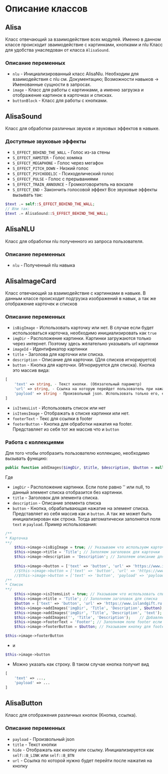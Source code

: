 # Описание классов

## Alisa
Класс отвечающий за взаимодействие всех модулей.
Именно в данном классе происходит зваимодействие с картинками, кнопками и nlu
Класс для удобства унаследован от класса `AlisaSound`.

### Описание переменных
- `nlu` - Инициализированный класс AlisaNlu. Необходим для взаимодействия с nlu см. Документацию; Возможности навыков -> Именованные сущности в запросах.
- `image` - Класс для работы с картинками, а именно загрузка и отображение картинок в карточках и списках.
- `buttonBlock` - Класс для работы с кнопками.

## AlisaSound
Класс для обработки различных звуков и звуковых эффектов в навыке.

### Доступные звуковые эффекты
- `S_EFFECT_BEHIND_THE_WALL` - Голос из-за стены
- `S_EFFECT_HAMSTER` - Голос хомяка
- `S_EFFECT_MEGAPHONE` - Голос через мегафон
- `S_EFFECT_PITCH_DOWN` - Низкий голос
- `S_EFFECT_PSYCHODELIC` - Психоделический голос
- `S_EFFECT_PULSE` - Голос с прерываниями
- `S_EFFECT_TRAIN_ANNOUNCE` - Громкоговоритель на вокзале
- `S_EFFECT_END` - Закончить голосовой эффект
Все звуковые эффекты вызывать так:

```php
$text .= self::S_EFFECT_BEHIND_THE_WALL;
// Или так:
$text .= AlisaSound::S_EFFECT_BEHIND_THE_WALL;
```

## AlisaNLU
Класс для обработки nlu полученного из запроса пользователя.

### Описание переменных
- `nlu` - Полученный nlu навыка

## AlisaImageCard
Класс отвечающий за взаимодействие с картинками в навыке.
В данным классе происходит подгрузка изображений в навык, а так же отображение карточек и списков

### Описание переменных
- `isBigImage` - Использовать карточку или нет. В случае если будет использоваться карточка, необходимо инициализировать как `true`
- `imgDir` - Расположение картинки. Картинки загружаются только через интернет. Поэтому здесь желательно указывать url картинки
- `imageId` - Идентификатор картинки
- `title` - Заголова для карточки или списка.
- `description` - Описание для карточки. (Для списков игнорируется)
- `button` - Кнопка для карточки. (Игнорируется для списка). Кнопка это массив вида:
```php
[
    'text' => string, - Текст кнопки. (Обязательный параметр)
    'url' => string, - Ссылка на которую перейдет пользователь при нажатие на карточку. (Обязательный параметр, если не указан payload)
    'payload' => string - Произвольный json. Использовать только его, если не нужно перенаправлять пользователя на сайт. (Обязательный параметр если не указан url)
]
```
- `isItemsList` - Использовать список или нет
- `isItemsImage` - Отображать в списке картинки или нет.
- `footerText` - Текс для ссылки в footer
- `footerButton` - Кнопка для обработки нажатия на footer. Представляет из себя тот же массив что и `button`

### Работа с коллекциями
Для того чтобы отобразить пользователю коллекцию, необходимо вызывать функцию:
```php
public function addImages($imgDir, $title, $description, $button = null);
```
Где
- `imgDir` - Расположение картинки. Если поле равно '' или null, то данный элемент списка отобразится без картинки.
- `title` - Заголовок для элемента списка.
- `description` - Описание элемента списка
- `button` - Кнопка, обрабатывающая нажатие на элемент списка. Представляет из себя массив как и `button`. А так же может быть инициализирован как строка. Тогда автоматически заполнятся поля `text` и `payload`. Пример использования:
```php
/**
* Карточка
**/
    $this->image->isBigImage = true; // Указываем что используем карточку
    $this->image->title = 'Title'; // Заполяем заголовок для карточки
    $this->image->description = 'Description'; // Заполяем описание для карточки
            
    $this->image->button = ['text' => 'button', 'url' => 'https://www.islandgift.ru', 'payload' => 'payload']; // Указываем кнопку, если необходимо.
    //$this->image->button = ['text' => 'button', 'url' => 'https://www.islandgift.ru']; // Указываем кнопку с url.
    //$this->image->button = ['text' => 'button', 'payload' => 'payload']; // Указываем кнопку с payload.
/**
* Список
**/
    $this->image->isItemsList = true; // Указываем что использовать список
    $this->image->title = 'Title'; // Заполняем заголовок для списка
    $button = ['text' => 'button', 'url' => 'https://www.islandgift.ru', 'payload' => 'payload']; // Создаем кнопку
    $this->image->addImages('imgDir', 'Title', 'Description', $button); // Добавляем картинки с кнопкой
    $this->image->addImages('imgDir', 'Title', 'Description', 'text');  // Добавляем блок с кнопкой в виде текста
    $this->image->addImages('', 'Title', 'Description');    // Добавляем блок без картинки и кнопки
    $this->image->footerText = 'Footer'; // Заполняем поле footer если необходимо
    $this->image->footerButton = $button; // Указываем кнопку для footera
```
```php
$this->image->footerButton
```
 - и 
```php
$this->image->button
```
 - Можно указать как строку.
В таком случае кнопка получит вид 
```php
[
    'text' => ...,
    'payload' => ...
]
```


## AlisaButton
Класс для отображения различных кнопок (Кнопка, ссылка).
### Описание переменных
- `payload` - Произвольный json
- `title` - Текст кнопки
- `hide` - Отображать как кнопку или ссылку. Инициализируется как `self::B_LINK` или `self::B_BTN`
- `url` - Ссылка по которой нужно будет перейти после нажатия на кнопку
